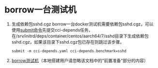 # borrow一台测试机
	
1. 生成依赖包sshd.cgz
	borrow一台docker测试机需要依赖包sshd.cgz，可以使用[submit命令](https://gitee.com/wu_fengguang/compass-ci/blob/master/doc/manual/submit-job.zh.md)先提交cci-depends任务，在/srv/initrd/deps/container/centos/aarch64/7/sshd目录下生成依赖包sshd.cgz，如果该目录下sshd.cgz包已存在则跳过该步骤。
	```
	submit -m cci-depends.yaml cci-depends.benchmark=sshd
	```
	
2. [borrow测试机](https://gitee.com/openeuler/compass-ci/blob/master/doc/manual/borrow-machine.zh.md)（本地搭建用户请忽略该文档中的“前置准备“部分的内容）
